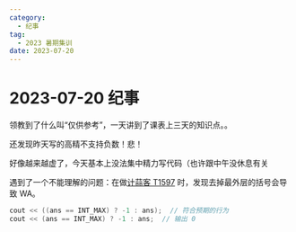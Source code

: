 ```yaml
---
category:
  - 纪事
tag:
  - 2023 暑期集训
date: 2023-07-20
---
```


# 2023-07-20 纪事

领教到了什么叫“仅供参考”，一天讲到了课表上三天的知识点。。

<!-- more -->

还发现昨天写的高精不支持负数！悲！

好像越来越虚了，今天基本上没法集中精力写代码（也许跟中午没休息有关

遇到了一个不能理解的问题：在做[计蒜客 T1597](https://github.com/typed-sigterm/blog/blob/b597a748b969f46f0974499a1632ff265a4ea6b4/source/JSK-T1597/bfs.cpp#L60) 时，发现去掉最外层的括号会导致 WA。

```cpp
cout << ((ans == INT_MAX) ? -1 : ans);  // 符合预期的行为
cout << (ans == INT_MAX) ? -1 : ans;  // 输出 0
```
